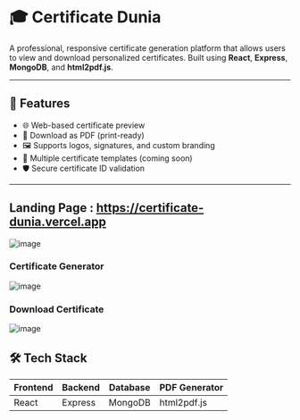 # 🎓 Certificate Dunia

A professional, responsive certificate generation platform that allows users to view and download personalized certificates. Built using **React**, **Express**, **MongoDB**, and **html2pdf.js**.

---

## 🚀 Features

- 🌐 Web-based certificate preview
- 📄 Download as PDF (print-ready)
- 🖼️ Supports logos, signatures, and custom branding
- 🎨 Multiple certificate templates (coming soon)
- 🛡️ Secure certificate ID validation

---

## Landing Page : https://certificate-dunia.vercel.app

![image](https://github.com/user-attachments/assets/f7d95292-9389-4866-b402-8c54221a0fbf)

### Certificate Generator

![image](https://github.com/user-attachments/assets/c44ab74c-bbd7-41dd-b7af-cef8f1754d83)

### Download Certificate

![image](https://github.com/user-attachments/assets/f8ff5d6b-aaff-40da-b01f-8519266fdf7e)



## 🛠️ Tech Stack

| Frontend | Backend | Database | PDF Generator |
|----------|---------|----------|----------------|
| React    | Express | MongoDB  | html2pdf.js     |

